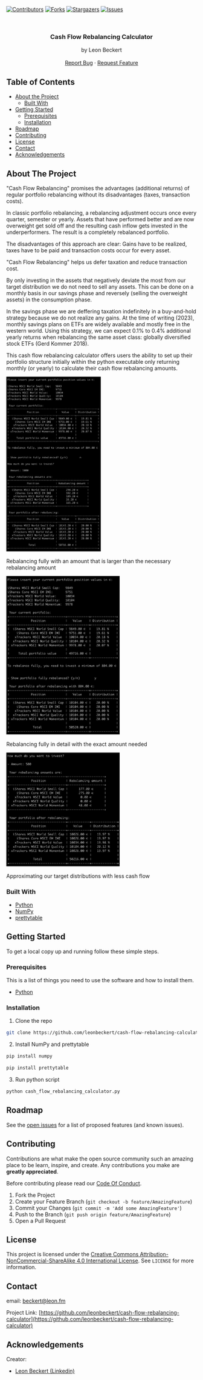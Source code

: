 <!-- PROJECT SHIELDS -->
<!--
*** We're using markdown "reference style" links for readability.
*** Reference links are enclosed in brackets [ ] instead of parentheses ( ).
*** See the bottom of this document for the declaration of the reference variables
*** for contributors-url, forks-url, etc. This is an optional, concise syntax you may use.
*** https://www.markdownguide.org/basic-syntax/#reference-style-links
-->

[![Contributors][contributors-shield]][contributors-url]
[![Forks][forks-shield]][forks-url]
[![Stargazers][stars-shield]][stars-url]
[![Issues][issues-shield]][issues-url]

<!-- PROJECT LOGO -->
<br />
<p align="center">
  <h3 align="center">Cash Flow Rebalancing Calculator</h3>

  <p align="center">
    by Leon Beckert
    <br />
    <br />
    <a href="https://github.com/leonbeckert/cash-flow-rebalancing-calculator/issues">Report Bug</a>
    ·
    <a href="https://github.com/leonbeckert/cash-flow-rebalancing-calculator/issues">Request Feature</a>
  </p>
</p>

<!-- TABLE OF CONTENTS -->

## Table of Contents

-   [About the Project](#about-the-project)
    -   [Built With](#built-with)
-   [Getting Started](#getting-started)
    -   [Prerequisites](#prerequisites)
    -   [Installation](#installation)
-   [Roadmap](#roadmap)
-   [Contributing](#contributing)
-   [License](#license)
-   [Contact](#contact)
-   [Acknowledgements](#acknowledgements)

<!-- ABOUT THE PROJECT -->

## About The Project

"Cash Flow Rebalancing" promises the advantages (additional returns) of regular portfolio rebalancing without its disadvantages (taxes, transaction costs).

In classic portfolio rebalancing, a rebalancing adjustment occurs once every quarter, semester or yearly. Assets that have performed better and are now overweight get sold off and the resulting cash inflow gets invested in the underperformers. The result is a completely rebalanced portfolio.

The disadvantages of this approach are clear: Gains have to be realized, taxes have to be paid and transaction costs occur for every asset.

"Cash Flow Rebalancing" helps us defer taxation and reduce transaction cost.

By only investing in the assets that negatively deviate the most from our target distribution we do not need to sell any assets. This can be done on a monthly basis in our savings phase and reversely (selling the overweight assets) in the consumption phase.

In the savings phase we are deffering taxation indefinitely in a buy-and-hold strategy because we do not realize any gains. At the time of writing (2023), monthly savings plans on ETFs are widely available and mostly free in the western world. Using this strategy, we can expect 0.1% to 0.4% additional yearly returns when rebalancing the same asset class: globally diversified stock ETFs (Gerd Kommer 2018).

This cash flow rebalancing calculator offers users the ability to set up their portfolio structure initially within the python executable only returning monthly (or yearly) to calculate their cash flow rebalancing amounts.

<img src="images/screenshot.png" alt="Cash Flow Rebalancing Calculator Screen Shot 1" width="250"/>

Rebalancing fully with an amount that is larger than the necessary rebalancing amount

<img src="images/screenshot2.png" alt="Cash Flow Rebalancing Calculator Screen Shot 2" width="300"/>

Rebalancing fully in detail with the exact amount needed

<img src="images/screenshot3.png" alt="Cash Flow Rebalancing Calculator Screen Shot 3" width="300"/>

Approximating our target distributions with less cash flow

### Built With

-   [Python](https://www.python.org)
-   [NumPy](https://numpy.org)
-   [prettytable](https://pypi.org/project/prettytable/)


<!-- GETTING STARTED -->

## Getting Started

To get a local copy up and running follow these simple steps.

### Prerequisites

This is a list of things you need to use the software and how to install them.

-   [Python](https://www.python.org/downloads/)

### Installation

1. Clone the repo

```sh
git clone https://github.com/leonbeckert/cash-flow-rebalancing-calculator.git
```

2. Install NumPy and prettytable

```sh
pip install numpy
```
```sh
pip install prettytable
```

3. Run python script

```sh
python cash_flow_rebalancing_calculator.py
```

<!-- ROADMAP -->

## Roadmap

See the [open issues](https://github.com/leonbeckert/cash-flow-rebalancing-calculator/issues) for a list of proposed features (and known issues).

<!-- CONTRIBUTING -->

## Contributing

Contributions are what make the open source community such an amazing place to be learn, inspire, and create. Any contributions you make are **greatly appreciated**.

Before contributing please read our [Code Of Conduct](https://github.com/leonbeckert/cash-flow-rebalancing-calculator/blob/main/CODE_OF_CONDUCT.md).

1. Fork the Project
2. Create your Feature Branch (`git checkout -b feature/AmazingFeature`)
3. Commit your Changes (`git commit -m 'Add some AmazingFeature'`)
4. Push to the Branch (`git push origin feature/AmazingFeature`)
5. Open a Pull Request

<!-- LICENSE -->

## License

This project is licensed under the [Creative Commons Attribution-NonCommercial-ShareAlike 4.0 International License](http://creativecommons.org/licenses/by-nc-sa/4.0/). See `LICENSE` for more information.

<!-- CONTACT -->

## Contact

email: [beckert@leon.fm](mailto:beckert@leon.fm)

Project Link: [https://github.com/leonbeckert/cash-flow-rebalancing-calculator](https://github.com/leonbeckert/cash-flow-rebalancing-calculator)

<!-- ACKNOWLEDGEMENTS -->

## Acknowledgements

Creator:

-   [Leon Beckert (Linkedin)](https://www.linkedin.com/in/leon-beckert-15508a18b/)

<!-- MARKDOWN LINKS & IMAGES -->
<!-- https://www.markdownguide.org/basic-syntax/#reference-style-links -->

[contributors-shield]: https://img.shields.io/github/contributors/leonbeckert/cash-flow-rebalancing-calculator.svg?style=flat-square
[contributors-url]: https://github.com/leonbeckert/cash-flow-rebalancing-calculator/graphs/contributors
[forks-shield]: https://img.shields.io/github/forks/leonbeckert/cash-flow-rebalancing-calculator.svg?style=flat-square
[forks-url]: https://github.com/leonbeckert/cash-flow-rebalancing-calculator/network/members
[stars-shield]: https://img.shields.io/github/stars/leonbeckert/cash-flow-rebalancing-calculator.svg?style=flat-square
[stars-url]: https://github.com/leonbeckert/cash-flow-rebalancing-calculator/stargazers
[issues-shield]: https://img.shields.io/github/issues/leonbeckert/cash-flow-rebalancing-calculator.svg?style=flat-square
[issues-url]: https://github.com/leonbeckert/cash-flow-rebalancing-calculator/issues
[license-shield]: https://img.shields.io/github/license/leonbeckert/cash-flow-rebalancing-calculator.svg?style=flat-square
[license-url]: https://creativecommons.org/licenses/by/4.0/deed.de
[product-screenshot-1]: images/screenshot.png
[product-screenshot-2]: images/screenshot2.png
[product-screenshot-3]: images/screenshot3.png